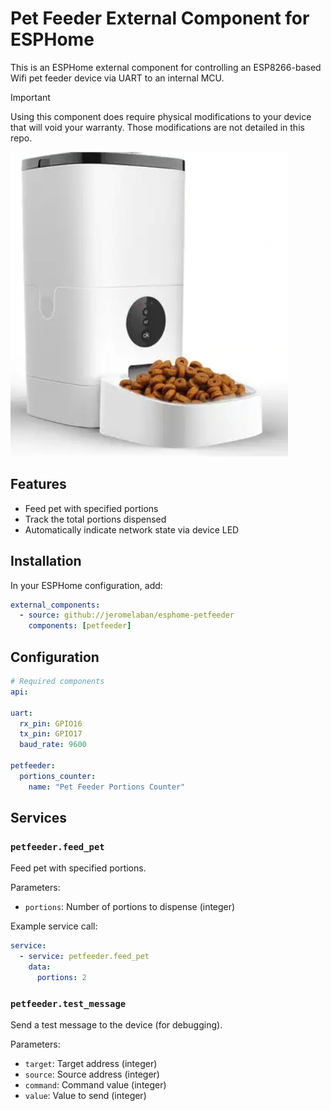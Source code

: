 # Pet Feeder External Component for ESPHome

This is an ESPHome external component for controlling an ESP8266-based Wifi pet feeder device via UART to an internal MCU.

> [!IMPORTANT]
> Using this component does require physical modifications to your device that will void your warranty. Those modifications are not detailed in this repo.

![image of the pet feeder](petfeeder/pet-feeder.png)

## Features
- Feed pet with specified portions
- Track the total portions dispensed
- Automatically indicate network state via device LED

## Installation

In your ESPHome configuration, add:

```yaml
external_components:
  - source: github://jeromelaban/esphome-petfeeder
    components: [petfeeder]
```

## Configuration

```yaml
# Required components
api:

uart:
  rx_pin: GPIO16
  tx_pin: GPIO17
  baud_rate: 9600

petfeeder:
  portions_counter:
    name: "Pet Feeder Portions Counter"
```

## Services

### `petfeeder.feed_pet`
Feed pet with specified portions.

Parameters:
- `portions`: Number of portions to dispense (integer)

Example service call:
```yaml
service:
  - service: petfeeder.feed_pet
    data:
      portions: 2
```

### `petfeeder.test_message`
Send a test message to the device (for debugging).

Parameters:
- `target`: Target address (integer)
- `source`: Source address (integer)
- `command`: Command value (integer)
- `value`: Value to send (integer)
